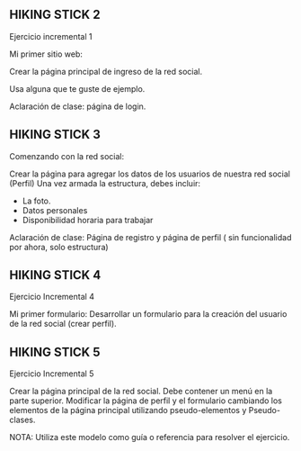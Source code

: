 ## HIKING STICK 2

Ejercicio incremental 1 


Mi primer sitio web:

Crear la página principal de ingreso de la red social.

Usa alguna que te guste de ejemplo.

Aclaración de clase: página de login.


## HIKING STICK 3

Comenzando con la red social:

Crear la página para agregar los datos de los usuarios de nuestra red social (Perfil)
Una vez armada la estructura, debes incluir: 

+  La foto.
+  Datos personales
+  Disponibilidad horaria para trabajar

Aclaración de clase: Página de registro y página de perfil ( sin funcionalidad por ahora, solo estructura)

## HIKING STICK 4

Ejercicio Incremental 4 

Mi primer formulario:
Desarrollar un formulario para la creación del usuario de la red social (crear perfil).




## HIKING STICK 5

Ejercicio Incremental 5 


Crear la página principal de la red social. Debe contener un menú en la parte superior.
Modificar la página de perfil y el formulario cambiando los elementos de la página principal utilizando pseudo-elementos y Pseudo-clases.


NOTA: Utiliza este modelo como guía o referencia para resolver el ejercicio. 

